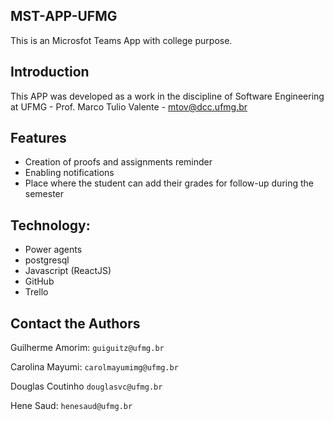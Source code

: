 ## MST-APP-UFMG
This is an Microsfot Teams App with college purpose.

## Introduction
This APP was developed as a work in the discipline of Software Engineering at UFMG - Prof. Marco Tulio Valente - mtov@dcc.ufmg.br

## Features
- Creation of proofs and assignments reminder
- Enabling notifications
- Place where the student can add their grades for follow-up during the semester

## Technology:
- Power agents
- postgresql
- Javascript (ReactJS)
- GitHub
- Trello

## Contact the Authors
Guilherme Amorim: `guiguitz@ufmg.br`

Carolina Mayumi: `carolmayumimg@ufmg.br`

Douglas Coutinho `douglasvc@ufmg.br`

Hene Saud: `henesaud@ufmg.br`
